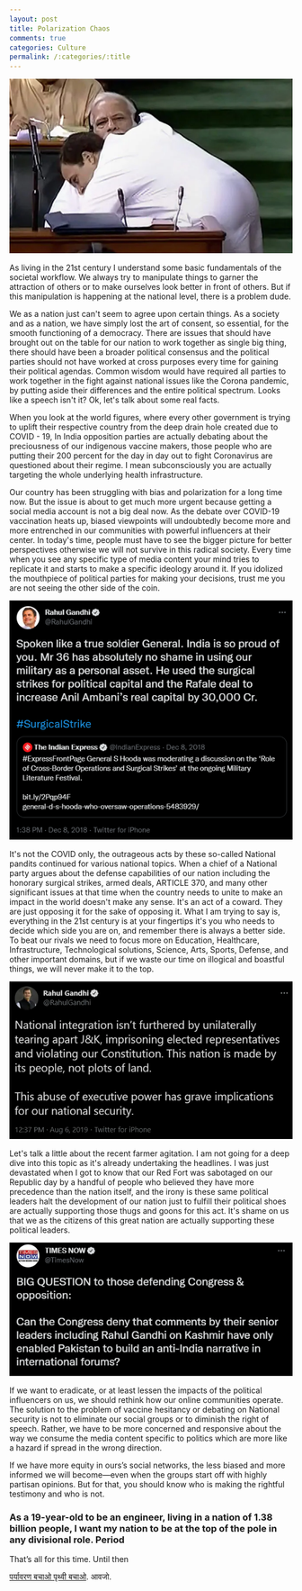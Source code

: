 ```yaml
---
layout: post
title: Polarization Chaos
comments: true
categories: Culture
permalink: /:categories/:title
---
```


![modi](/assets/posts_images/modi.png)

As living in the 21st century I understand some basic fundamentals of the societal workflow. We always try to manipulate things to garner the attraction of others or to make ourselves look better in front of others. But if this manipulation is happening at the national level, there is a problem dude.

We as a nation just can't seem to agree upon certain things. As a society and as a nation, we have simply lost the art of consent, so essential, for the smooth functioning of a democracy. There are issues that should have brought out on the table for our nation to work together as single big thing, there should have been a broader political consensus and the political parties should not have worked at cross purposes every time for gaining their political agendas. Common wisdom would have required all parties to work together in the fight against national issues like the Corona pandemic, by putting aside their differences and the entire political spectrum. Looks like a speech isn't it? Ok, let's talk about some real facts.

When you look at the world figures, where every other government is trying to uplift their respective country from the deep drain hole created due to COVID - 19, In India opposition parties are actually debating about the preciousness of our indigenous vaccine makers, those people who are putting their 200 percent for the day in day out to fight Coronavirus are questioned about their regime. I mean subconsciously you are actually targeting the whole underlying health infrastructure.

Our country has been struggling with bias and polarization for a long time now. But the issue is about to get much more urgent because getting a social media account is not a big deal now. As the debate over COVID-19 vaccination heats up, biased viewpoints will undoubtedly become more and more entrenched in our communities with powerful influencers at their center. In today's time, people must have to see the bigger picture for better perspectives otherwise we will not survive in this radical society. Every time when you see any specific type of media content your mind tries to replicate it and starts to make a specific ideology around it. If you idolized the mouthpiece of political parties for making your decisions, trust me you are not seeing the other side of the coin.

![rg](/assets/posts_images/rg.png)

It's not the COVID only, the outrageous acts by these so-called National pandits continued for various national topics. When a chief of a National party argues about the defense capabilities of our nation including the honorary surgical strikes, armed deals, ARTICLE 370, and many other significant issues at that time when the country needs to unite to make an impact in the world doesn't make any sense. It's an act of a coward. They are just opposing it for the sake of opposing it. What I am trying to say is,  everything in the 21st century is at your fingertips it's you who needs to decide which side you are on, and remember there is always a better side. To beat our rivals we need to focus more on Education, Healthcare, Infrastructure, Technological solutions, Science, Arts, Sports, Defense, and other important domains, but if we waste our time on illogical and boastful things, we will never make it to the top.

![rg2](/assets/posts_images/rg2.png)

Let's talk a little about the recent farmer agitation. I am not going for a deep dive into this topic as it's already undertaking the headlines. I was just devastated when I got to know that our Red Fort was sabotaged on our Republic day by a handful of people who believed they have more precedence than the nation itself, and the irony is these same political leaders halt the development of our nation just to fulfill their political shoes are actually supporting those thugs and goons for this act. It's shame on us that we as the citizens of this great nation are actually supporting these political leaders.

![tm](/assets/posts_images/tm.png)

If we want to eradicate, or at least lessen the impacts of the political influencers on us, we should rethink how our online communities operate. The solution to the problem of vaccine hesitancy or debating on National security is not to eliminate our social groups or to diminish the right of speech. Rather, we have to be more concerned and responsive about the way we consume the media content specific to politics which are more like a hazard if spread in the wrong direction.

If we have more equity in ours’s social networks, the less biased and more informed we will become—even when the groups start off with highly partisan opinions. But for that, you should know who is making the rightful testimony and who is not.

### As a 19-year-old to be an engineer, living in a nation of 1.38 billion people, I want my nation to be at the top of the pole in any divisional role. Period

That’s all for this time. Until then

[पर्यावरण बचाओ पृथ्वी बचाओ](https://youtu.be/G8MO_8Zfu3Q). आवजो.
